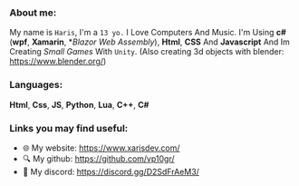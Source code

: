 ### About me:
My name is ``Haris``, I'm a ``13 yo.`` I Love Computers And Music. I'm Using **c#** (**wpf**, **Xamarin**, **Blazor Web Assembly*), **Html**, **CSS** And **Javascript** And Im Creating *Small Games* With ``Unity``. (Also creating 3d objects with blender: https://www.blender.org/)

### Languages:
**Html**, **Css**, **JS**, **Python**, **Lua**, **C++**, **C#**

### Links you may find useful:
- 🌐 My website: https://www.xarisdev.com/
- 🔍 My github: https://github.com/vp10gr/
- 💾 My discord: https://discord.gg/D2SdFrAeM3/
